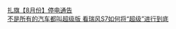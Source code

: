   
[扎旗【8月份】停电通告](http://www.dianyue.me/archives/928/41mcx419yvrmx35p/)  
[不是所有的汽车都叫超级版 看瑞风S7如何将“超级”进行到底](http://www.dianyue.me/archives/467/lulv1utqzmeedzbh/)